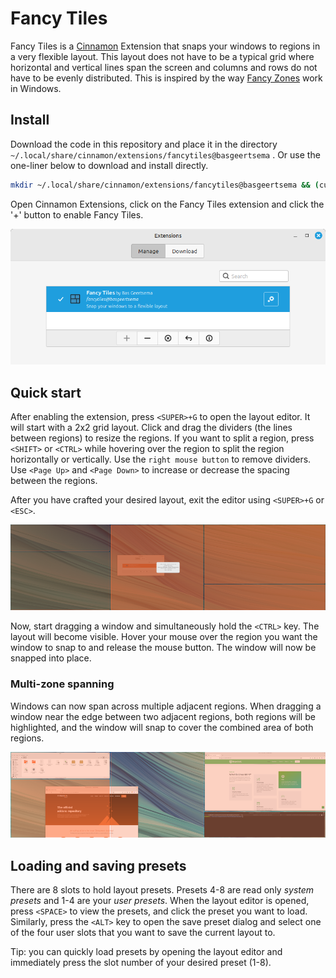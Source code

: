 # Fancy Tiles

Fancy Tiles is a [Cinnamon](https://github.com/linuxmint/Cinnamon) Extension that snaps your windows to regions in a very flexible layout. This layout does not have to be a typical grid where horizontal and vertical lines span the screen and columns and rows do not have to be evenly distributed. This is inspired by the way [Fancy Zones](https://learn.microsoft.com/en-us/windows/powertoys/fancyzones) work in Windows.


## Install

Download the code in this repository and place it in the directory `~/.local/share/cinnamon/extensions/fancytiles@basgeertsema` . Or use the one-liner below to download and install directly.

```bash
mkdir ~/.local/share/cinnamon/extensions/fancytiles@basgeertsema && (curl -s -L https://github.com/BasGeertsema/fancytiles/archive/refs/heads/main.tar.gz | tar xvz -C ~/.local/share/cinnamon/extensions/fancytiles@basgeertsema --strip-components=1)
```

Open Cinnamon Extensions, click on the Fancy Tiles extension and click the '+' button to enable Fancy Tiles.

![Enable extensions](docs/enable-extensions.png)


## Quick start

After enabling the extension, press `<SUPER>+G` to open the layout editor. It will start with a 2x2 grid layout. Click and drag the dividers (the lines between regions) to resize the regions. If you want to split a region, press `<SHIFT>` or `<CTRL>` while hovering over the region to split the region horizontally or vertically. Use the `right mouse button` to remove dividers. Use `<Page Up>` and `<Page Down>` to increase or decrease the spacing between the regions.

After you have crafted your desired layout, exit the editor using `<SUPER>+G` or `<ESC>`.

![Layout editor](docs/layout-editor.png)

Now, start dragging a window and simultaneously hold the `<CTRL>` key. The layout will become visible. Hover your mouse over the region you want the window to snap to and release the mouse button. The window will now be snapped into place.

### Multi-zone spanning

Windows can now span across multiple adjacent regions. When dragging a window near the edge between two adjacent regions, both regions will be highlighted, and the window will snap to cover the combined area of both regions.

![Layout editor](docs/window-snapping.png)

## Loading and saving presets

There are 8 slots to hold layout presets. Presets 4-8 are read only _system presets_ and 1-4 are your _user presets_. When the layout editor is opened, press `<SPACE>` to view the presets, and click the preset you want to load. Similarly, press the `<ALT>` key to open the save preset dialog and select one of the four user slots that you want to save the current layout to.

Tip: you can quickly load presets by opening the layout editor and immediately press the slot number of your desired preset (1-8).